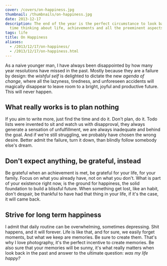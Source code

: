 ```yaml
---
cover: /covers/on-happiness.jpg
thumbnail: /thumbnails/on-happiness.jpg
date: 2013-12-17
description: The end of the year is the perfect circumstance to look back and spend some
  time thinking about life, achievements and all the preeminent aspects of life.
tags: life
title: On Happiness
aliases:
  - /2013/12/17/on-happiness/
  - /2013/12/17/on-happiness.html
---
```


As a naive younger man, I have always been disappointed by how many year resolutions have missed in the past.
Mostly because they are a failure by design: the _wishful self_ is delighted to dictate the new _agenda of change_, where all the lazyness, tiredness, and unforeseen accidents will magically disappear to leave room to a bright, joyful and productive future.
This will never happen.

## What really works is to plan nothing

If you aim to write more, just find the time and do it.
Don't plan, do it.
Todo lists were invented to sit and watch us with disapproval, they always generate a sensation of unfulfillment, we are always inadequate and behind the goal.
And if we're still struggling, we probably have chosen the wrong desire.
Better admit the failure, turn it down, than blindly follow somebody else's dream.

## Don't expect anything, be grateful, instead

Be grateful when an achievement is met, be grateful for your life, for your family.
Focus on what you already have, not on what you don't.
What is part of your existence right now, is the ground for happiness, the solid foundation to build a blissful future.
When something get lost, like an habit, don't despair, be thankful to have had that thing in your life, if it's the case, it will came back.

## Strive for long term happiness

I admit that daily routine can be overwhelming, sometimes depressing.
Shit happens, and it will forever.
Life is like that, and for sure, we easily forget moments, but what we keep are memories.
Be sure to create them.
That's why I love photography, it's the perfect incentive to create memories.
Be also sure that your memories will be sunny,
it's what really matters when look back in the past and answer to the ultimate question: _was my life happy?_
